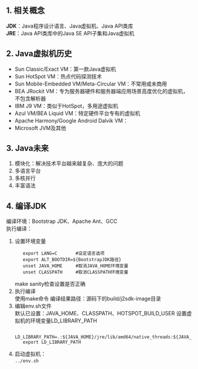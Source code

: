 ## 1. 相关概念

 **JDK**：Java程序设计语言、Java虚拟机、Java API类库  
 **JRE**：Java API类库中的Java SE API子集和Java虚拟机  

## 2. Java虚拟机历史
 + Sun Classic/Exact VM：第一款Java虚拟机
 + Sun HotSpot VM：热点代码探测技术
 + Sun Mobile-Embedded VM/Meta-Circular VM：不常用或未商用
 + BEA JRockit VM：专为服务器硬件和服务器端应用场景高度优化的虚拟机，不包含解析器
 + IBM J9 VM：类似于HotSpot，多用途虚拟机
 + Azul VM/BEA Liquid VM：特定硬件平台专有的虚拟机
 + Apache Harmony/Google Android Dalvik VM：
 + Microsoft JVM及其他

## 3. Java未来
 1. 模块化：解决技术平台越来越复杂、庞大的问题  
 2.	多语言平台
 3.	多核并行
 4.	丰富语法

## 4. 编译JDK
 编译环境：Bootstrap JDK、Apache Ant、GCC  
 执行编译：  
 1. 设置环境变量  
     ```
        export LANG=C 		#设定语言选项 
        export ALT_BOOTDIR=${BootstrapJDK路径}
        unset JAVA_HOME 	#取消JAVA_HOME环境变量
        unset CLASSPATH 	#取消CLASSPATH环境变量
     ```
    make sanity检查设置是否正确
 2. 执行编译  
     使用make命令
     编译结果路径：源码下的build/j2sdk-image目录
 3. 编辑env.sh文件  
     默认已设置：JAVA_HOME、CLASSPATH、HOTSPOT_BUILD_USER
     设置虚拟机的环境变量LD_LIBRARY_PATH
     ```
		LD_LIBRARY_PATH=.:${JAVA_HOME}/jre/lib/amd64/native_threads:${JAVA_HOME}/jre/lib/amd64:
		export LD_LIBRARY_PATH
     ```
 4. 启动虚拟机：  
	```../env.sh```